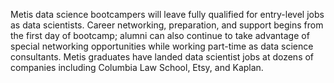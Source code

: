 Metis data science bootcampers will leave fully qualified for entry-level jobs
as data scientists. Career networking, preparation, and support begins from
the first day of bootcamp; alumni can also continue to take advantage of
special networking opportunities while working part-time as data science
consultants. Metis graduates have landed data scientist jobs at dozens of
companies including Columbia Law School, Etsy, and Kaplan.

